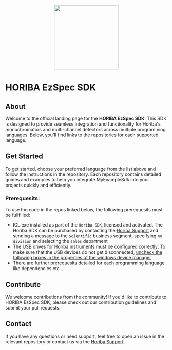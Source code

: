 <div align="center">
  <img height="200" src="https://www.ilmexhibitions.com/cemindia/exhibitor/logos/HORIBA%20Logo.jpg"  />
</div>

# HORIBA EzSpec SDK

## About

Welcome to the official landing page for the **HORIBA EzSpec SDK**! This SDK is designed to provide seamless integration and functionality for Horiba's monochromators and multi-channel detectors across multiple programming languages. Below, you'll find links to the repositories for each supported language.

## Get Started

To get started, choose your preferred language from the list above and follow the instructions in the repository. Each repository contains detailed guides and examples to help you integrate MyExampleSdk into your projects quickly and efficiently.

### Prerequesits:
To use the code in the repos linked below, the following prerequesits must be fullfilled:
- ICL.exe installed as part of the `Horiba SDK`, licensed and activated. The Horiba SDK can be purchased by contacting the [Horiba Support](https://www.horiba.com/int/scientific/contact/) and sending a message to the `Scientific` business segment, specifying `no division` and selecting the `sales` department
- The USB drives for Horiba instruments must be configured correctly: To make sure that the USB devices do not get disconnected, [uncheck the following boxes in the properties of the windows device manager](https://github.com/HORIBAEzSpecSDK/python-sdk/blob/main/docs/source/images/generic_usb_hub_properties.png)
- There are further prerequesits detailed for each programming language like dependencies etc ...

## Contribute

We welcome contributions from the community! If you'd like to contribute to HORIBA EzSpec SDK, please check out our contribution guidelines and submit your pull requests.

## Contact

If you have any questions or need support, feel free to open an issue in the relevant repository or contact us via the [Horiba Support](https://www.horiba.com/int/scientific/contact/).


###
